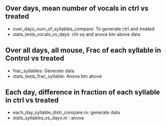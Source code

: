## Over days, mean number of vocals in ctrl vs treated
- over_days_num_of_syllables_compare: To generate ctrl and treated
- stats_tests_vocals_vs_days: chi sq and anova btn above data

## Over all days, all mouse, Frac of each syllable in Control vs treated 
- frac_syllables: Generate data
- stats_tests_frac_syllable: Anova btn above 

## Each day, difference in fraction of each syllable in ctrl vs treated
- each_day_syllable_distr_compare.m: generate data
- stats_syllables_vs_days.m : anova